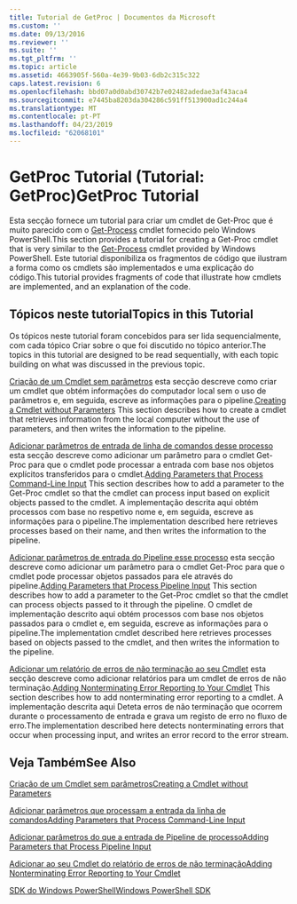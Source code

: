 ```yaml
---
title: Tutorial de GetProc | Documentos da Microsoft
ms.custom: ''
ms.date: 09/13/2016
ms.reviewer: ''
ms.suite: ''
ms.tgt_pltfrm: ''
ms.topic: article
ms.assetid: 4663905f-560a-4e39-9b03-6db2c315c322
caps.latest.revision: 6
ms.openlocfilehash: bbd07a0d0abd30742b7e02482adedae3af43aca4
ms.sourcegitcommit: e7445ba8203da304286c591ff513900ad1c244a4
ms.translationtype: MT
ms.contentlocale: pt-PT
ms.lasthandoff: 04/23/2019
ms.locfileid: "62068101"
---
```

# <a name="getproc-tutorial"></a><span data-ttu-id="b3440-102">GetProc Tutorial (Tutorial: GetProc)</span><span class="sxs-lookup"><span data-stu-id="b3440-102">GetProc Tutorial</span></span>

<span data-ttu-id="b3440-103">Esta secção fornece um tutorial para criar um cmdlet de Get-Proc que é muito parecido com o [Get-Process](/powershell/module/Microsoft.PowerShell.Management/Get-Process) cmdlet fornecido pelo Windows PowerShell.</span><span class="sxs-lookup"><span data-stu-id="b3440-103">This section provides a tutorial for creating a Get-Proc cmdlet that is very similar to the [Get-Process](/powershell/module/Microsoft.PowerShell.Management/Get-Process) cmdlet provided by Windows PowerShell.</span></span> <span data-ttu-id="b3440-104">Este tutorial disponibiliza os fragmentos de código que ilustram a forma como os cmdlets são implementados e uma explicação do código.</span><span class="sxs-lookup"><span data-stu-id="b3440-104">This tutorial provides fragments of code that illustrate how cmdlets are implemented, and an explanation of the code.</span></span>

## <a name="topics-in-this-tutorial"></a><span data-ttu-id="b3440-105">Tópicos neste tutorial</span><span class="sxs-lookup"><span data-stu-id="b3440-105">Topics in this Tutorial</span></span>

<span data-ttu-id="b3440-106">Os tópicos neste tutorial foram concebidos para ser lida sequencialmente, com cada tópico Criar sobre o que foi discutido no tópico anterior.</span><span class="sxs-lookup"><span data-stu-id="b3440-106">The topics in this tutorial are designed to be read sequentially, with each topic building on what was discussed in the previous topic.</span></span>

<span data-ttu-id="b3440-107">[Criação de um Cmdlet sem parâmetros](./creating-a-cmdlet-without-parameters.md) esta secção descreve como criar um cmdlet que obtém informações do computador local sem o uso de parâmetros e, em seguida, escreve as informações para o pipeline.</span><span class="sxs-lookup"><span data-stu-id="b3440-107">[Creating a Cmdlet without Parameters](./creating-a-cmdlet-without-parameters.md) This section describes how to create a cmdlet that retrieves information from the local computer without the use of parameters, and then writes the information to the pipeline.</span></span>

<span data-ttu-id="b3440-108">[Adicionar parâmetros de entrada de linha de comandos desse processo](./adding-parameters-that-process-command-line-input.md) esta secção descreve como adicionar um parâmetro para o cmdlet Get-Proc para que o cmdlet pode processar a entrada com base nos objetos explícitos transferidos para o cmdlet.</span><span class="sxs-lookup"><span data-stu-id="b3440-108">[Adding Parameters that Process Command-Line Input](./adding-parameters-that-process-command-line-input.md) This section describes how to add a parameter to the Get-Proc cmdlet so that the cmdlet can process input based on explicit objects passed to the cmdlet.</span></span> <span data-ttu-id="b3440-109">A implementação descrita aqui obtém processos com base no respetivo nome e, em seguida, escreve as informações para o pipeline.</span><span class="sxs-lookup"><span data-stu-id="b3440-109">The implementation described here retrieves processes based on their name, and then writes the information to the pipeline.</span></span>

<span data-ttu-id="b3440-110">[Adicionar parâmetros de entrada do Pipeline esse processo](./adding-parameters-that-process-pipeline-input.md) esta secção descreve como adicionar um parâmetro para o cmdlet Get-Proc para que o cmdlet pode processar objetos passados para ele através do pipeline.</span><span class="sxs-lookup"><span data-stu-id="b3440-110">[Adding Parameters that Process Pipeline Input](./adding-parameters-that-process-pipeline-input.md) This section describes how to add a parameter to the Get-Proc cmdlet so that the cmdlet can process objects passed to it through the pipeline.</span></span> <span data-ttu-id="b3440-111">O cmdlet de implementação descrito aqui obtém processos com base nos objetos passados para o cmdlet e, em seguida, escreve as informações para o pipeline.</span><span class="sxs-lookup"><span data-stu-id="b3440-111">The implementation cmdlet described here retrieves processes based on objects passed to the cmdlet, and then writes the information to the pipeline.</span></span>

<span data-ttu-id="b3440-112">[Adicionar um relatório de erros de não terminação ao seu Cmdlet](./adding-non-terminating-error-reporting-to-your-cmdlet.md) esta secção descreve como adicionar relatórios para um cmdlet de erros de não terminação.</span><span class="sxs-lookup"><span data-stu-id="b3440-112">[Adding Nonterminating Error Reporting to Your Cmdlet](./adding-non-terminating-error-reporting-to-your-cmdlet.md) This section describes how to add nonterminating error reporting to a cmdlet.</span></span> <span data-ttu-id="b3440-113">A implementação descrita aqui Deteta erros de não terminação que ocorrem durante o processamento de entrada e grava um registo de erro no fluxo de erro.</span><span class="sxs-lookup"><span data-stu-id="b3440-113">The implementation described here detects nonterminating errors that occur when processing input, and writes an error record to the error stream.</span></span>

## <a name="see-also"></a><span data-ttu-id="b3440-114">Veja Também</span><span class="sxs-lookup"><span data-stu-id="b3440-114">See Also</span></span>

[<span data-ttu-id="b3440-115">Criação de um Cmdlet sem parâmetros</span><span class="sxs-lookup"><span data-stu-id="b3440-115">Creating a Cmdlet without Parameters</span></span>](./creating-a-cmdlet-without-parameters.md)

[<span data-ttu-id="b3440-116">Adicionar parâmetros que processam a entrada da linha de comandos</span><span class="sxs-lookup"><span data-stu-id="b3440-116">Adding Parameters that Process Command-Line Input</span></span>](./adding-parameters-that-process-command-line-input.md)

[<span data-ttu-id="b3440-117">Adicionar parâmetros do que a entrada de Pipeline de processo</span><span class="sxs-lookup"><span data-stu-id="b3440-117">Adding Parameters that Process Pipeline Input</span></span>](./adding-parameters-that-process-pipeline-input.md)

[<span data-ttu-id="b3440-118">Adicionar ao seu Cmdlet do relatório de erros de não terminação</span><span class="sxs-lookup"><span data-stu-id="b3440-118">Adding Nonterminating Error Reporting to Your Cmdlet</span></span>](./adding-non-terminating-error-reporting-to-your-cmdlet.md)

[<span data-ttu-id="b3440-119">SDK do Windows PowerShell</span><span class="sxs-lookup"><span data-stu-id="b3440-119">Windows PowerShell SDK</span></span>](../windows-powershell-reference.md)
